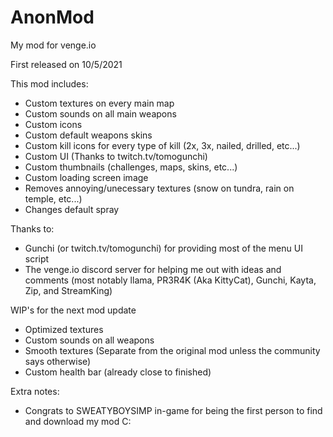 # AnonMod
My mod for venge.io

First released on 10/5/2021

This mod includes:

- Custom textures on every main map
- Custom sounds on all main weapons
- Custom icons
- Custom default weapons skins
- Custom kill icons for every type of kill (2x, 3x, nailed, drilled, etc...)
- Custom UI (Thanks to twitch.tv/tomogunchi)
- Custom thumbnails (challenges, maps, skins, etc...)
- Custom loading screen image
- Removes annoying/unecessary textures (snow on tundra, rain on temple, etc...)
- Changes default spray

Thanks to:

- Gunchi (or twitch.tv/tomogunchi) for providing most of the menu UI script
- The venge.io discord server for helping me out with ideas and comments (most notably llama, PR3R4K (Aka KittyCat), Gunchi, Kayta, Zip, and StreamKing)

WIP's for the next mod update

- Optimized textures
- Custom sounds on all weapons
- Smooth textures (Separate from the original mod unless the community says otherwise)
- Custom health bar (already close to finished)


Extra notes: 
- Congrats to SWEATYBOYSIMP in-game for being the first person to find and download my mod C:
